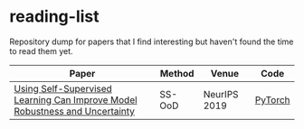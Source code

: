 # reading-list

Repository dump for papers that I find interesting but haven't found the time to read them yet.

| Paper                                                                                                           | Method | Venue        | Code                                           |
| --------------------------------------------------------------------------------------------------------------- | ------ | ------------ | ---------------------------------------------- |
| [Using Self-Supervised Learning Can Improve Model Robustness and Uncertainty](https://arxiv.org/abs/1906.12340) | SS-OoD | NeurIPS 2019 | [PyTorch](https://github.com/hendrycks/ss-ood) |
